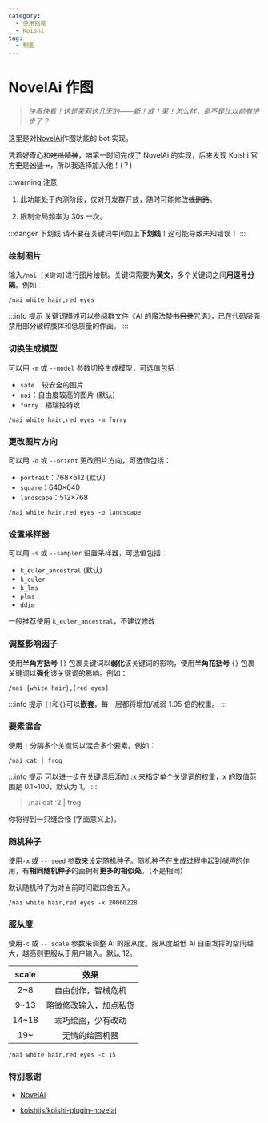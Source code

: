 ```yaml
---
category:
  - 使用指南
  - Koishi
tag:
  - 制图
---
```


# NovelAi 作图

> _快看快看！这是茉莉这几天的——新！成！果！怎么样，是不是比以前有进步了？_

这里是对[NovelAi](https://novelai.net/)作图功能的 bot 实现。

凭着好奇心和~~吃瓜精神~~，咱第一时间完成了 NovelAi 的实现，后来发现 Koishi 官方~~更是凶猛 ×~~，所以我选择加入他！(？)

:::warning 注意

1. 此功能处于内测阶段，仅对开发群开放，随时可能修改~~或跑路~~。

2. 限制全局频率为 30s 一次。

:::danger 下划线
请不要在关键词中间加上**下划线**！这可能导致未知错误！
:::

### 绘制图片

输入`/nai [关键词]`进行图片绘制。关键词需要为**英文**，多个关键词之间**用逗号分隔**。例如：

```
/nai white hair,red eyes
```

:::info 提示
关键词描述可以参阅群文件《AI 的魔法~~禁书目录~~咒语》，已在代码层面禁用部分破碎肢体和低质量的作画。
:::

### 切换生成模型

可以用 `-m` 或 `--model` 参数切换生成模型，可选值包括：

- `safe`：较安全的图片
- `nai`：自由度较高的图片 (默认)
- `furry`：福瑞控特攻

```
/nai white hair,red eyes -m furry
```

### 更改图片方向

可以用 `-o` 或 `--orient` 更改图片方向，可选值包括：

- `portrait`：768×512 (默认)
- `square`：640×640
- `landscape`：512×768

```
/nai white hair,red eyes -o landscape
```

### 设置采样器

可以用 `-s` 或 `--sampler` 设置采样器，可选值包括：

- `k_euler_ancestral` (默认)
- `k_euler`
- `k_lms`
- `plms`
- `ddim`

一般推荐使用 `k_euler_ancestral`，不建议修改

### 调整影响因子

使用**半角方括号** `[]` 包裹关键词以**弱化**该关键词的影响，使用**半角花括号** `{}` 包裹关键词以**强化**该关键词的影响。例如：

```
/nai {white hair},[red eyes]
```

:::info 提示
`[]`和`{}`可以**嵌套**，每一层都将增加/减弱 1.05 倍的权重。
:::

### 要素混合

使用 `|` 分隔多个关键词以混合多个要素。例如：

```
/nai cat | frog
```

:::info 提示
可以进一步在关键词后添加 :x 来指定单个关键词的权重，x 的取值范围是 0.1~100，默认为 1。
:::

> /nai cat :2 | frog

你将得到一只缝合怪 (字面意义上)。

### 随机种子

使用`-x` 或 `-- seed` 参数来设定随机种子。随机种子在生成过程中起到*噪声*的作用，有**相同随机种子**的画拥有**更多的相似处**。（不是相同）

默认随机种子为对当前时间戳四舍五入。

```
/nai white hair,red eyes -x 20060228
```

### 服从度

使用`-c` 或 `-- scale` 参数来调整 AI 的服从度。服从度越低 AI 自由发挥的空间越大，越高则更服从于用户输入。默认 12。

| scale |          效果          |
| :---: | :--------------------: |
|  2~8  |   自由创作，智械危机   |
| 9~13  | 略微修改输入，加点私货 |
| 14~18 |   乖巧绘画，少有改动   |
|  19~  |     无情的绘画机器     |

```
/nai white hair,red eyes -c 15
```

### 特别感谢

- [NovelAi](https://novelai.net/)

- [ koishijs/koishi-plugin-novelai](https://github.com/koishijs/koishi-plugin-novelai)
